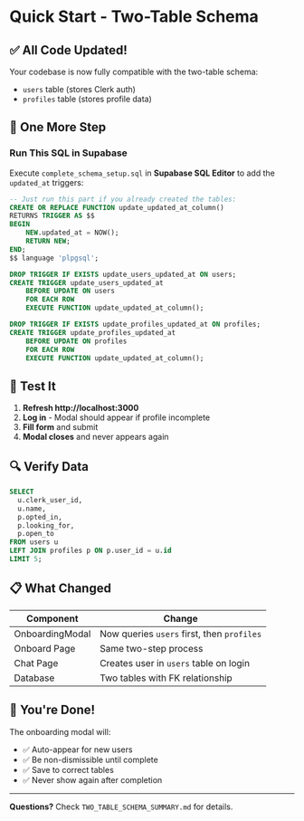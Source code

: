 # Quick Start - Two-Table Schema

## ✅ All Code Updated!

Your codebase is now fully compatible with the two-table schema:
- `users` table (stores Clerk auth)
- `profiles` table (stores profile data)

## 🚀 One More Step

### Run This SQL in Supabase

Execute `complete_schema_setup.sql` in **Supabase SQL Editor** to add the `updated_at` triggers:

```sql
-- Just run this part if you already created the tables:
CREATE OR REPLACE FUNCTION update_updated_at_column()
RETURNS TRIGGER AS $$
BEGIN
    NEW.updated_at = NOW();
    RETURN NEW;
END;
$$ language 'plpgsql';

DROP TRIGGER IF EXISTS update_users_updated_at ON users;
CREATE TRIGGER update_users_updated_at
    BEFORE UPDATE ON users
    FOR EACH ROW
    EXECUTE FUNCTION update_updated_at_column();

DROP TRIGGER IF EXISTS update_profiles_updated_at ON profiles;
CREATE TRIGGER update_profiles_updated_at
    BEFORE UPDATE ON profiles
    FOR EACH ROW
    EXECUTE FUNCTION update_updated_at_column();
```

## 🧪 Test It

1. **Refresh http://localhost:3000**
2. **Log in** - Modal should appear if profile incomplete
3. **Fill form** and submit
4. **Modal closes** and never appears again

## 🔍 Verify Data

```sql
SELECT 
  u.clerk_user_id,
  u.name,
  p.opted_in,
  p.looking_for,
  p.open_to
FROM users u
LEFT JOIN profiles p ON p.user_id = u.id
LIMIT 5;
```

## 📋 What Changed

| Component | Change |
|-----------|--------|
| OnboardingModal | Now queries `users` first, then `profiles` |
| Onboard Page | Same two-step process |
| Chat Page | Creates user in `users` table on login |
| Database | Two tables with FK relationship |

## 🎉 You're Done!

The onboarding modal will:
- ✅ Auto-appear for new users
- ✅ Be non-dismissible until complete
- ✅ Save to correct tables
- ✅ Never show again after completion

---

**Questions?** Check `TWO_TABLE_SCHEMA_SUMMARY.md` for details.

